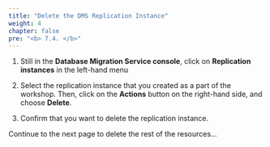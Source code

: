 ```yaml
---
title: "Delete the DMS Replication Instance"
weight: 4
chapter: false
pre: "<b> 7.4. </b>"
---
```


1. Still in the **Database Migration Service console**, click on **Replication instances** in the left-hand menu

1. Select the replication instance that you created as a part of the workshop. Then, click on the **Actions** button on the right-hand side, and choose **Delete**.

1. Confirm that you want to delete the replication instance.

Continue to the next page to delete the rest of the resources...